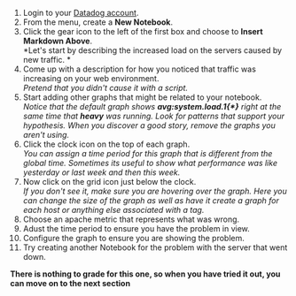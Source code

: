 1.  Login to your <a href="https://app.datadoghq.com" target="_datadog">Datadog account</a>.
1.  From the menu, create a **New Notebook**.
1.  Click the gear icon to the left of the first box and choose to **Insert Markdown Above**.<br>
  *Let's start by describing the increased load on the servers caused by new traffic. *
1.  Come up with a description for how you noticed that traffic was increasing on your web environment.<br>
  *Pretend that you didn't cause it with a script.*
1.  Start adding other graphs that might be related to your notebook.<br>
  *Notice that the default graph shows <strong>avg:system.load.1{&ast;}</strong> right at the same time that **heavy** was running.  Look for patterns that support your hypothesis. When you discover a good story, remove the graphs you aren't using.*
1.  Click the clock icon on the top of each graph. <br>
  *You can assign a time period for this graph that is different from the global time. Sometimes its useful to show what performance was like yesterday or last week and then this week.*
1.  Now click on the grid icon just below the clock. <br>
  *If you don't see it, make sure you are hovering over the graph. Here you can change the size of the graph as well as have it create a graph for each host or anything else associated with a tag.*
1.  Choose an apache metric that represents what was wrong. 
1.  Adust the time period to ensure you have the problem in view. 
1.  Configure the graph to ensure you are showing the problem.
1.  Try creating another Notebook for the problem with the server that went down.

**There is nothing to grade for this one, so when you have tried it out, you can move on to the next section**